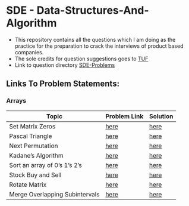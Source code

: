 # SDE - Data-Structures-And-Algorithm

- This repository contains all the questions which I am doing as the practice for the preparation to crack the interviews of product based companies.
- The sole credits for question suggestions goes to <a href="https://youtu.be/WNtzUR_MwUQ">TUF</a>
- Link to question directory <a href="https://takeuforward.org/interviews/strivers-sde-sheet-top-coding-interview-problems/">SDE-Problems</a>

## Links To Problem Statements:

### Arrays

| Topic                          | Problem Link                                                                      | Solution                                                                                                     |
| ------------------------------ | --------------------------------------------------------------------------------- | ------------------------------------------------------------------------------------------------------------ |
| Set Matrix Zeros               | <a href="https://leetcode.com/problems/set-matrix-zeroes/">here</a>               | <a href="https://github.com/sonishreyas/DSA-JS/blob/main/Array/set-matrix-zeroes.js">here</a>                |
| Pascal Triangle                | <a href="https://leetcode.com/problems/pascals-triangle/">here</a>                | <a href="https://github.com/sonishreyas/DSA-JS/blob/main/Array/pascal-triangle.js">here</a>                  |
| Next Permutation               | <a href="https://leetcode.com/problems/next-permutation/">here</a>                | <a href="https://github.com/sonishreyas/DSA-JS/blob/main/Array/next-permutation.js">here</a>                 |
| Kadane’s Algorithm             | <a href="https://leetcode.com/problems/maximum-subarray/">here</a>                | <a href="https://github.com/sonishreyas/DSA-JS/blob/main/Array/kadanes-algorithm.js">here</a>                |
| Sort an array of 0’s 1’s 2’s   | <a href="https://leetcode.com/problems/sort-colors/">here</a>                     | <a href="https://github.com/sonishreyas/DSA-JS/blob/main/Array/sort-array-of-012.js">here</a>                |
| Stock Buy and Sell             | <a href="https://leetcode.com/problems/best-time-to-buy-and-sell-stock/">here</a> | <a href="https://github.com/sonishreyas/DSA-JS/blob/main/Array/stock-buy-and-cell.js">here</a>               |
| Rotate Matrix                  | <a href="https://leetcode.com/problems/rotate-image/">here</a>                    | <a href="https://github.com/sonishreyas/DSA-JS/blob/main/Array/rotate-matrix.js">here</a>                    |
| Merge Overlapping Subintervals | <a href="https://leetcode.com/problems/merge-intervals/">here</a>                 | <a href="https://github.com/sonishreyas/DSA-JS/blob/main/Array/merging-overlapping-subintervals.js">here</a> |
